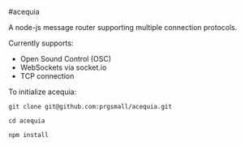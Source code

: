 #acequia

A node-js message router supporting multiple connection protocols.

Currently supports:

* Open Sound Control (OSC)
* WebSockets via socket.io
* TCP connection

To initialize acequia:

```shell
git clone git@github.com:prgsmall/acequia.git

cd acequia

npm install
```